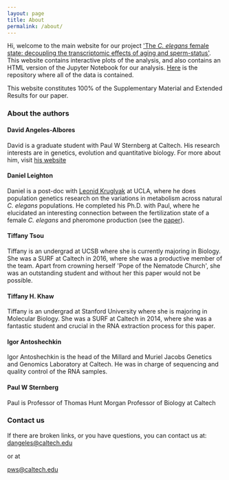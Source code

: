 ```yaml
---
layout: page
title: About
permalink: /about/
---
```


Hi, welcome to the main website for our project
['The *C. elegans* female state:
decoupling the transcriptomic effects of aging and
sperm-status'](http://www.g3journal.org/content/7/9/2969).
This website contains interactive plots of the analysis, and also contains an
HTML version of the Jupyter Notebook for our analysis.
[Here](https://github.com/WormLabCaltech/Angeles_And_Leighton_2016) is the
repository where all of the data is contained.

This website constitutes 100% of the Supplementary Material and Extended Results
for our paper.

### About the authors

#### David Angeles-Albores
David is a graduate student with Paul W Sternberg at Caltech. His research
interests are in genetics, evolution and quantitative biology. For more about
him, visit [his website](https://dangeles.github.io)

#### Daniel Leighton
Daniel is a post-doc with [Leonid Kruglyak](https://labs.genetics.ucla.edu/kruglyak/home)
at UCLA, where he does population
genetics research on the variations in metabolism across natural *C. elegans*
populations. He completed his Ph.D. with Paul, where he elucidated an
interesting connection between the fertilization state of a female *C. elegans*
and pheromone production (see the
[paper](http://www.pnas.org/content/111/50/17905.long)).

#### Tiffany Tsou
Tiffany is an undergrad at UCSB where she is currently majoring in Biology. She
was a SURF at Caltech in 2016, where she was a productive member of the team.
Apart from crowning herself 'Pope of the Nematode Church', she was an
outstanding student and without her this paper would not be possible.

#### Tiffany H. Khaw
Tiffany is an undergrad at Stanford University where she is majoring in
Molecular Biology. She was a SURF at Caltech in 2014, where she was a fantastic
student and crucial in the RNA extraction process for this paper.

#### Igor Antoshechkin

Igor Antoshechkin is the head of the Millard and Muriel Jacobs Genetics and
Genomics Laboratory at Caltech. He was in charge of sequencing and quality
control of the RNA samples.

#### Paul W Sternberg
Paul is Professor of Thomas Hunt Morgan Professor of Biology at Caltech

### Contact us
If there are broken links, or you have questions, you can contact us at:
[dangeles@caltech.edu](mailto:dangeles@caltech.edu)

or at

[pws@caltech.edu](mailto:pws@caltech.edu)
